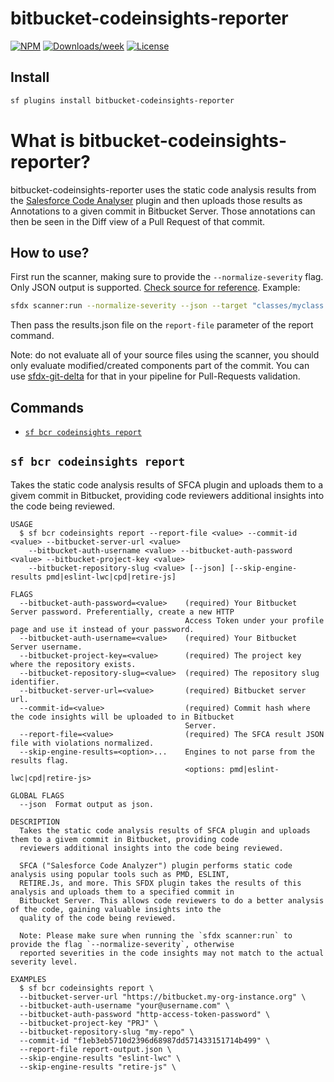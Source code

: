 # bitbucket-codeinsights-reporter

[![NPM](https://img.shields.io/npm/v/bitbucket-codeinsights-reporter.svg?label=bitbucket-codeinsights-reporter)](https://www.npmjs.com/package/bitbucket-codeinsights-reporter) [![Downloads/week](https://img.shields.io/npm/dw/bitbucket-codeinsights-reporter.svg)](https://npmjs.org/package/bitbucket-codeinsights-reporter) [![License](https://img.shields.io/badge/License-BSD%203--Clause-brightgreen.svg)](https://raw.githubusercontent.com/salesforcecli/bitbucket-codeinsights-reporter/main/LICENSE.txt)

## Install

```bash
sf plugins install bitbucket-codeinsights-reporter
```

# What is bitbucket-codeinsights-reporter?

bitbucket-codeinsights-reporter uses the static code analysis results from the [Salesforce Code Analyser](https://forcedotcom.github.io/sfdx-scanner/) plugin and then uploads those results as Annotations to a given commit in Bitbucket Server. Those annotations can then be seen in the Diff view of a Pull Request of that commit.

## How to use?

First run the scanner, making sure to provide the `--normalize-severity` flag. Only JSON output is supported. [Check source for reference](https://forcedotcom.github.io/sfdx-scanner/en/v3.x/scanner-commands/run/). Example:

```bash
sfdx scanner:run --normalize-severity --json --target "classes/myclass.cls" --outfile results.json
```

Then pass the results.json file on the `report-file` parameter of the report command.

Note: do not evaluate all of your source files using the scanner, you should only evaluate modified/created components part of the commit. You can use [sfdx-git-delta](https://github.com/scolladon/sfdx-git-delta) for that in your pipeline for Pull-Requests validation.

## Commands

<!-- commands -->

- [`sf bcr codeinsights report`](#sf-bcr-codeinsights-report)

## `sf bcr codeinsights report`

Takes the static code analysis results of SFCA plugin and uploads them to a givem commit in Bitbucket, providing code reviewers additional insights into the code being reviewed.

```
USAGE
  $ sf bcr codeinsights report --report-file <value> --commit-id <value> --bitbucket-server-url <value>
    --bitbucket-auth-username <value> --bitbucket-auth-password <value> --bitbucket-project-key <value>
    --bitbucket-repository-slug <value> [--json] [--skip-engine-results pmd|eslint-lwc|cpd|retire-js]

FLAGS
  --bitbucket-auth-password=<value>    (required) Your Bitbucket Server password. Preferentially, create a new HTTP
                                       Access Token under your profile page and use it instead of your password.
  --bitbucket-auth-username=<value>    (required) Your Bitbucket Server username.
  --bitbucket-project-key=<value>      (required) The project key where the repository exists.
  --bitbucket-repository-slug=<value>  (required) The repository slug identifier.
  --bitbucket-server-url=<value>       (required) Bitbucket server url.
  --commit-id=<value>                  (required) Commit hash where the code insights will be uploaded to in Bitbucket
                                       Server.
  --report-file=<value>                (required) The SFCA result JSON file with violations normalized.
  --skip-engine-results=<option>...    Engines to not parse from the results flag.
                                       <options: pmd|eslint-lwc|cpd|retire-js>

GLOBAL FLAGS
  --json  Format output as json.

DESCRIPTION
  Takes the static code analysis results of SFCA plugin and uploads them to a givem commit in Bitbucket, providing code
  reviewers additional insights into the code being reviewed.

  SFCA ("Salesforce Code Analyzer") plugin performs static code analysis using popular tools such as PMD, ESLINT,
  RETIRE.Js, and more. This SFDX plugin takes the results of this analysis and uploads them to a specified commit in
  Bitbucket Server. This allows code reviewers to do a better analysis of the code, gaining valuable insights into the
  quality of the code being reviewed.

  Note: Please make sure when running the `sfdx scanner:run` to provide the flag `--normalize-severity`, otherwise
  reported severities in the code insights may not match to the actual severity level.

EXAMPLES
  $ sf bcr codeinsights report \
  --bitbucket-server-url "https://bitbucket.my-org-instance.org" \
  --bitbucket-auth-username "your@username.com" \
  --bitbucket-auth-password "http-access-token-password" \
  --bitbucket-project-key "PRJ" \
  --bitbucket-repository-slug "my-repo" \
  --commit-id "f1eb3eb5710d2396d68987dd571433151714b499" \
  --report-file report-output.json \
  --skip-engine-results "eslint-lwc" \
  --skip-engine-results "retire-js" \
```

<!-- commandsstop -->

